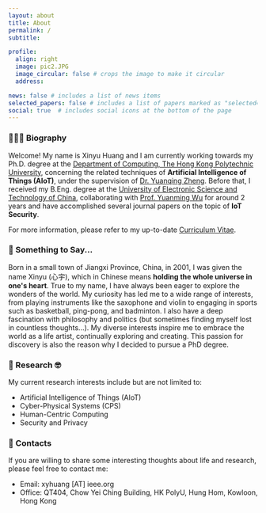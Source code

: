```yaml
---
layout: about
title: About
permalink: /
subtitle:

profile:
  align: right
  image: pic2.JPG
  image_circular: false # crops the image to make it circular
  address:

news: false # includes a list of news items
selected_papers: false # includes a list of papers marked as "selected={true}"
social: true  # includes social icons at the bottom of the page
---
```


### 👨🏻‍🎓 Biography
Welcome! My name is Xinyu Huang and I am currently working towards my Ph.D. degree at the [Department of Computing, The Hong Kong Polytechnic University](https://www.polyu.edu.hk/comp/), concerning the related techniques of **Artificial Intelligence of Things (AIoT)**, under the supervision of [Dr. Yuanqing Zheng](https://www4.comp.polyu.edu.hk/~csyqzheng/). Before that, I received my B.Eng. degree at the [University of Electronic Science and Technology of China](https://www.en.uestc.edu.cn/), collaborating with [Prof. Yuanming Wu](https://faculty.uestc.edu.cn/wuyuanming/zh_CN/index/173473/list/index.htm) for around 2 years and have accomplished several journal papers on the topic of **IoT Security**.

For more information, please refer to my up-to-date [Curriculum Vitae](https://unixyhuang.github.io/CV_V2024.pdf).

### 📝 Something to Say...
Born in a small town of Jiangxi Province, China, in 2001, I was given the name Xinyu (心宇), which in Chinese means **holding the whole universe in one's heart**. True to my name, I have always been eager to explore the wonders of the world. My curiosity has led me to a wide range of interests, from playing instruments like the saxophone and violin to engaging in sports such as basketball, ping-pong, and badminton. I also have a deep fascination with philosophy and politics (but sometimes finding myself lost in countless thoughts...). My diverse interests inspire me to embrace the world as a life artist, continually exploring and creating. This passion for discovery is also the reason why I decided to pursue a PhD degree.

### 🧐 Research 🤓
My current research interests include but are not limited to:
- Artificial Intelligence of Things (AIoT)
- Cyber-Physical Systems (CPS)
- Human-Centric Computing
- Security and Privacy

### 📧 Contacts
If you are willing to share some interesting thoughts about life and research, please feel free to contact me:
- Email: xyhuang [AT] ieee.org
- Office: QT404, Chow Yei Ching Building, HK PolyU, Hung Hom, Kowloon, Hong Kong

